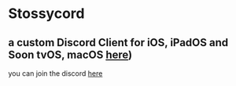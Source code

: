 # Stossycord
## a custom Discord Client for iOS, iPadOS and Soon tvOS, macOS [here](https://github.com/stossy11/Stossycord/releases/tag/0.0.1))


you can join the discord [here](https://discord.com/invite/sNzwHGDVEJ)

